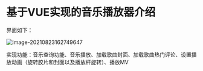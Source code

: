 # 基于VUE实现的音乐播放器介绍

界面如下：

![image-20210823162749647](../VueStudy/5-综合应用/images/gui.png)

实现功能：音乐查询功能、音乐播放、加载歌曲封面、加载歌曲热门评论、设置播放动画（旋转胶片和封面以及播放杆旋转）、播放MV

